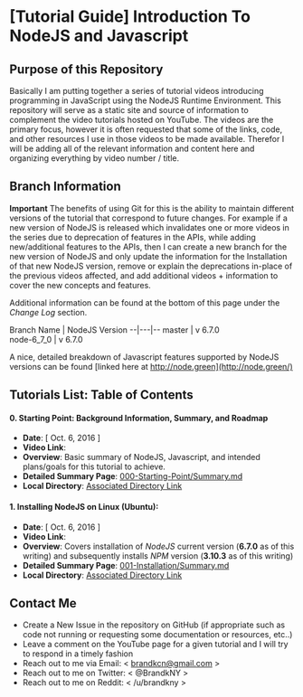 # [Tutorial Guide] Introduction To NodeJS and Javascript

## Purpose of this Repository

Basically I am putting together a series of tutorial videos introducing programming in JavaScript using the NodeJS Runtime Environment. This repository will serve as a static site and source of information to complement the video tutorials hosted on YouTube. The videos are the primary focus, however it is often requested that some of the links, code, and other resources I use in those videos to be made available. Therefor I will be adding all of the relevant information and content here and organizing everything by video number / title.

## Branch Information
**Important** The benefits of using Git for this is the ability to maintain different versions of the tutorial that correspond to future changes. For example if a new version of NodeJS is released which invalidates one or more videos in the series due to deprecation of features in the APIs, while adding new/additional features to the APIs, then I can create a new branch for the new version of NodeJS and only update the information for the Installation of that new NodeJS version, remove or explain the deprecations in-place of the previous videos affected, and add additional videos + information to cover the new concepts and features.

Additional information can be found at the bottom of this page under the *Change Log* section.

Branch Name | NodeJS Version
--|---|--
master  | v 6.7.0  
node-6_7_0  | v 6.7.0  

A nice, detailed breakdown of Javascript features supported by NodeJS versions can be found [linked here at http://node.green](http://node.green/)

## Tutorials List: Table of Contents

#### 0. Starting Point: Background Information, Summary, and Roadmap
- **Date**: [ Oct. 6, 2016 ]
- **Video Link**:
- **Overview**: Basic summary of NodeJS, Javascript, and intended plans/goals for this tutorial to achieve.
- **Detailed Summary Page**: [000-Starting-Point/Summary.md](./000-Starting-Point/Summary.md)
- **Local Directory**: [Associated Directory Link](./000-Starting-Point/)

#### 1. Installing NodeJS on Linux (Ubuntu):
- **Date**: [ Oct. 6, 2016 ]
- **Video Link**:
- **Overview**: Covers installation of *NodeJS* current version (**6.7.0** as of this writing) and subsequently installs *NPM* version (**3.10.3** as of this writing)
- **Detailed Summary Page**:  [001-Installation/Summary.md](./001-Installation/Summary.md)
- **Local Directory**: [Associated Directory Link](./001-Installation/)


## Contact Me

- Create a New Issue in the repository on GitHub (if appropriate such as code not running or requesting some documentation or resources, etc..)
- Leave a comment on the YouTube page for a given tutorial and I will try to respond in a timely fashion
- Reach out to me via Email: < brandkcn@gmail.com >
- Reach out to me on Twitter: < @BrandkNY >
- Reach out to me on Reddit: < /u/brandkny >
